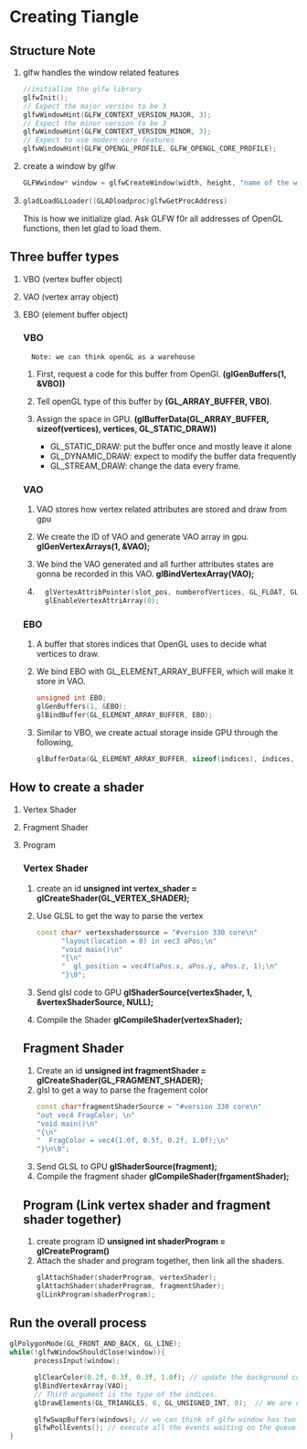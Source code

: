 # Creating Tiangle

## Structure Note
1. glfw handles the window related features
	 ``` c++
   //initialize the glfw library
   glfwInit();
   // Expect the major version to be 3
   glfwWindowHint(GLFW_CONTEXT_VERSION_MAJOR, 3);
   // Expect the minor version to be 3
   glfwWindowHint(GLFW_CONTEXT_VERSION_MINOR, 3);
   // Expect to use modern core features
   glfwWindowHint(GLFW_OPENGL_PROFILE, GLFW_OPENGL_CORE_PROFILE);
	```
2. create a window by glfw
	```C++
	GLFWwindow* window = glfwCreateWindow(width, height, "name of the window", NULL);
	```

3.  ```c++
	gladLoadGLLoader((GLADloadproc)glfwGetProcAddress)
	```
	This is how we initialize glad. Ask GLFW f0r all addresses of OpenGL functions, then let glad to load them.


## Three buffer types
1. VBO (vertex buffer object)
2. VAO (vertex array object)
3. EBO (element buffer object)

   ### VBO
         Note: we can think openGL as a warehouse
      1. First, request a code for this buffer from OpenGl. **(glGenBuffers(1, &VBO))**

      2. Tell openGL type of this buffer by **(GL_ARRAY_BUFFER, VBO)**.
      
      3. Assign the space in GPU. **(glBufferData(GL_ARRAY_BUFFER, sizeof(vertices), vertices, GL_STATIC_DRAW))**
         - GL_STATIC_DRAW: put the buffer once and mostly leave it alone
         - GL_DYNAMIC_DRAW: expect to modify the buffer data frequently
         - GL_STREAM_DRAW: change the data every frame.
   ### VAO
      1. VAO stores how vertex related attributes are stored and draw from gpu
      
      2. We create the ID of VAO and generate VAO array in gpu. **glGenVertexArrays(1, &VAO);**

      3. We bind the VAO generated and all further attributes states are gonna be recorded in this VAO. **glBindVertexArray(VAO);**

      4.  ```c++
            glVertexAttribPointer(slot_pos, numberofVertices, GL_FLOAT, GL_FALSE);
            glEnableVertexAttriArray(0);
          ```

    ### EBO
   1. A buffer that stores indices that OpenGL uses to decide what vertices to draw.
   2. We bind EBO with GL_ELEMENT_ARRAY_BUFFER, which will make it store in VAO.
      ```c++
      unsigned int EBO;
      glGenBuffers(1, &EBO);
      glBindBuffer(GL_ELEMENT_ARRAY_BUFFER, EBO);
      ```
   
   3. Similar to VBO, we create actual storage inside GPU through the following,
      ```c++
      glBufferData(GL_ELEMENT_ARRAY_BUFFER, sizeof(indices), indices, GL_STATIC);
      ```

## How to create a shader
1. Vertex Shader
2. Fragment Shader
3. Program
   ### Vertex Shader
   1. create an id **unsigned int vertex_shader = glCreateShader(GL_VERTEX_SHADER);**

   2. Use GLSL to get the way to parse the vertex

         ```C++
         const char* vertexshadersource = "#version 330 core\n"
               "layout(location = 0) in vec3 aPos;\n"
               "void main()\n"
               "{\n"
               "  gl_position = vec4f(aPos.x, aPos.y, aPos.z, 1);\n"
               "}\0";
         ```
   3. Send glsl code to GPU **glShaderSource(vertexShader, 1, &vertexShaderSource, NULL);**
   4. Compile the Shader **glCompileShader(vertexShader);**

   ## Fragment Shader
   1. Create an id **unsigned int fragmentShader = glCreateShader(GL_FRAGMENT_SHADER);**
   2. glsl to get a way to parse the fragement color
         ```C++
         const char*fragmentShaderSource = "#version 330 core\n"
         "out vec4 FragColor; \n"
         "void main()\n"
         "{\n"
         "  FragColor = vec4(1.0f, 0.5f, 0.2f, 1.0f);\n"
         "}\n\0";
         ```
   3. Send GLSL to GPU **glShaderSource(fragment);**
   4. Compile the fragment shader **glCompileShader(frgamentShader);**

   ## Program (Link vertex shader and fragment shader together)
   1. create program ID **unsigned int shaderProgram = glCreateProgram()**
   2. Attach the shader and program together, then link all the shaders.
      ```c++
      glAttachShader(shaderProgram, vertexShader);
      glAttachShader(shaderProgram, fragmentShader);
      glLinkProgram(shaderProgram);
      ```

## Run the overall process
```c++
glPolygonMode(GL_FRONT_AND_BACK, GL_LINE);
while(!glfwWindowShouldClose(window)){
      processInput(window);

      glClearColor(0.2f, 0.3f, 0.3f, 1.0f); // update the background color in each round
      glBindVertexArray(VAO);
      // Third argument is the type of the indices.
      glDrawElements(GL_TRIANGLES, 6, GL_UNSIGNED_INT, 0);  // We are drawing a rectangle in here

      glfwSwapBuffers(windows); // we can think of glfw window has two layers, we draw the latter one and swap that with the front one, and then show it on the screen.
      glfwPollEvents(); // execute all the events waiting on the queue. (mouse movement, window resize, keyboard input, etc.)
}
```
